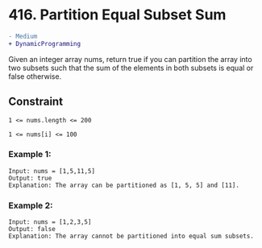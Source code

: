 # 416. Partition Equal Subset Sum

```diff 
- Medium
+ DynamicProgramming
```

Given an integer array nums, return true if you can partition the array into two subsets such that the sum of the elements in both subsets is equal or false otherwise.

## Constraint
```1 <= nums.length <= 200```

```1 <= nums[i] <= 100```

### Example 1:
```
Input: nums = [1,5,11,5]
Output: true
Explanation: The array can be partitioned as [1, 5, 5] and [11].
```
### Example 2:
```
Input: nums = [1,2,3,5]
Output: false
Explanation: The array cannot be partitioned into equal sum subsets.
```